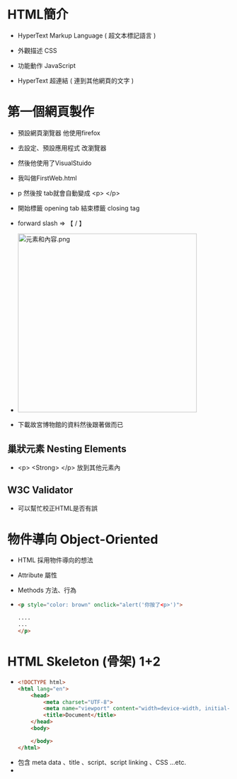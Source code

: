 # HTML簡介

- HyperText Markup Language ( 超文本標記語言 )

- 外觀描述 CSS

- 功能動作 JavaScript

- HyperText 超連結  ( 連到其他網頁的文字 )

# 第一個網頁製作

- 預設網頁瀏覽器 他使用firefox 

- 去設定、預設應用程式 改瀏覽器

- 然後他使用了VisualStuido 

- 我叫做FirstWeb.html

- p 然後按 tab就會自動變成 \<p> \</p>

- 開始標籤 opening tab 結束標籤 closing tag

- forward slash   =>    【   /  】

- <img title="" src="file:///C:/MyNote/2023網頁全端開發/CH2-HTML/元素和內容.png" alt="元素和內容.png" width="404">

- 下載故宮博物館的資料然後跟著做而已

## 巢狀元素 Nesting Elements

- \<p>  \<Strong> </Strong> \</p>  放到其他元素內

## W3C Validator

- 可以幫忙校正HTML是否有誤

# 物件導向 Object-Oriented

- HTML 採用物件導向的想法

- Attribute  屬性

- Methods  方法、行為

- ```html
  <p style="color: brown" onclick="alert('你按了<p>')"> 
  
  ....
  ...
  </p>
  ```

# HTML Skeleton (骨架) 1+2

- ```html
  <!DOCTYPE html>
  <html lang="en">        
      <head>
          <meta charset="UTF-8">
          <meta name="viewport" content="width=device-width, initial-scale=1.0">
          <title>Document</title>
      </head>
      <body>
  
      </body>
  </html>
  ```

- <head> 包含 meta data 、title 、script、script linking 、CSS ...etc.

- <title> 是 網頁tab的顯示名稱

- ctrl+/ 註解 !  comment out some codes  /ˈkɑː.ment/  重音不在後面

- `< html lang ="en" >` 會輔助翻譯系統詢問 使用者要不要翻譯
  
  - 台灣 zh-Hant

- `viewport` 的設定 所以內容文字會跟著變動、而不是scroll bar 自己滑動去看 

- `initial-scale` 初始放大程度 firefox好像沒反應 據說要去chrome觀看 ( ? )

# HEAD 標籤

- htmlhead.dev 有稍微介紹head 內容相關

- `\<title>我做的故宮博物館介紹 \</title> `
  
  <font style="color:lightgreen"> 可以讓別人比較容易找到我們</font>.

- `<meta name="description" content="簡單描述故宮博物館" />`
  
  同上  效果如下
  
  <img title="" src="file:///C:/MyNote/Images/2023-11-19-15-18-44-image.png" alt="" data-align="inline">

- ```html
  <meta name="robots" content="index,follow" />
  
  <meta name="google" content="index,follow" />
  ```
  
  上面設定可以讓機器人爬或者被搜尋到

- `<meta name="autor" content="ONI">` 
  
  讓人家知道是誰做的

- 順便這邊也講live server ( 雖然我們也許早知道了? )

# H1-H6 請正確使用for SEO

- HTML `<h1>`  最大最重要 

- 一個頁面應該使用1個 `<h1>`

- 偷偷放 `h7` 會發現沒比 `h6` 更小

- 錯誤可以丟進去`W3C Validator` 測試

- `<font style="color:lightgreen"> 自己取用 </font>`

- <font style="color:lightgreen"> 正確使用標籤可以做到SEO</font> Search Engine Optimization

# Anchor tag

- `<p>` 會在前後自動增加空行 \n

- `<a herf="https://www.npm.gov.tw">` 
  
  - 透過 target 設定如何開啟連結
  
  - 去mdn 查找 anchor target property
  
  - `預設使用` _self 
  
  - _blank 新分頁
  
  - `_top` `_parent`  有興趣者自己查詢

- 使用<font style="color:lightgreen"> Base Tag <base target="_blank"> </font> .
  
  - 如果刪除  `attribute`  中的 `target` 
  
  - 在`head` 使用該標籤就會讓所有 `target`  套用此預設
    
    ```html
    <a href="https://www.npm.gov.tw/"> 故宮網站連結</a>
    <a href="https://www.gamer.com.tw/"> 巴哈姆特連結</a>
    <p> 如果自己有寫清楚就不會套用base</p> 
    <a href="https://www.gamer.com.tw/" target="_self"> 巴哈姆特連結</a>
    ```
  
  - <font style="color:lightgreen"> 如果自己寫清楚target就會用自己的唷 </font>`看上面`

# img 絕對路徑、相對路徑

- `<img>` 搭配 以下 attr
  
  - `<src>` 圖片來源
    
    - ./cat.jpg 目前檔案資料夾位置內的cat 
    
    - ../cat.jpg上一層資料夾下的 cat
    
    - /cat 則是 vscode folder 根基 
    
    - <font style="color:lightgreen"> 檔名避免空白 ， 因為編碼問題可能抓不到</font>. 
    
    - `圖片網址`
  
  - `<alt>`無法顯示要使用什麼替代文字

- 透過 referer 的設定 可以讓後端不回應非自己網站的請求

- 下載到本地 會讓網站額度傳輸被吃掉 所以使用URL各有好壞
  
  - `好`  額度可以省 而且伺服器輕鬆
  
  - `壞` 別人限制 或者 圖片搬家 或者改名稱路徑 

# ul, ol標籤

- unordered list  
  
  - `attr` type 
    
    - circle   空心圓
    
    - disc
    
    - square  正方形
    
    - <font style="color:lightgreen"> 建議不要改因為css可以改，避免被廢棄造成麻煩</font>.

- ordered list 
  
  - `attr` type
    
    - a 小寫字母
    
    - A 大寫字母
    
    - i 羅馬小寫
    
    - I 羅馬大寫
    
    - 1 預設 = 數字

# Block - Inline elements

- block 會單獨佔據一行 前後內容都會被自動換行
  
  - - p
    
    - ul ol 
    
    - navigation menus 
    
    - footers 頁尾
    
    - div
    
    - h1 h2...
    
    - ...etc
  
  - 不會被巢套在inline elements 但被其他 block 套是有可能的
    
    - `<ul> <p></p> <ul>` 這順序才對
    
    - `<p>`    在外 也許能顯示 但 !<font style="color:lightgreen"> 建議不要 !</font>.

- inline 只要能放下 就會一直放到最後塞不下頁面才換到下一行 !
  
  - - a
    
    - span 也是

# 表格製作

- `<table>`

- `<tr>` table row 

- `<th>` table heading

- `<td>` table data

- | 姓名  | 電話  | 年紀  |
  |:---:|:---:|:---:|
  | td1 | td2 | td3 |
  | td4 | td5 | td6 |
  | td7 | td8 | td9 |

- 表示方法用 [C,R] 而不是 RC哦~  [2,3] 代表 td8  (th不納考慮的話)

```mermaid
graph TD;
    th1-->name_tel_age;
    th2-->name_tel_age;
    th3-->name_tel_age;
    tr --> td1;
    tr --> td2;
    tr --> td3;
```

- 只要知道就好 我隨便練習flowchart而已 不要管我= =
  
  <font style="color:lightgreen"> th放tr內方便擴充 !</font>. 不放也可以 依樣上面<tr>放<th>就能擴
  
  ```html
  <table> 
      <tr>
          <th>姓名</th>
          <th>電話</th>
          <th>年紀</th>
      </tr>
      <tr>
  
          <td>td1</td> 
          <td>td2</td>
          <td>td3</td>    
      </tr>
      <tr> 
          <td>td4</td> 
          <td>td5</td>
          <td>td6</td>    
      </tr>
      <tr> 
          <td>td7</td> 
          <td>td8</td>
          <td>td9</td>    
      </tr>
  </table>
  ```

- 以及一些CSS技巧
  
  ```html
      <style>
        table,
        tr,
        th,
        td {
          border: 1px black solid;
          border-collapse: collapse;
          text-align: center;
        }
      </style>
  ```

- `colspan` 跟 `rowspan` 介紹

- thead 跟 tbody 就是輔助觀看  沒影響

# 表單製作

- HTML `<form>`  的 `attr`  __ `action`  

- ```html
  <form action="">
        <label for="名字"> 姓名: </label>
        <input id="名字" type="text" name="姓名" />
        <button type="submit">提交</button>
  </form>
  ```

- for 跟 id 如果一致 ，點標籤的時候會自動cursor 出現在對應 input

- <font style="color:lightgreen"> name 屬性</font>. 
  
  - 如果有設定才能對應到資料庫的parameter
  
  - URL ?姓名=oni 這邊 可以看出
  
  - 不寫表單送出也沒用因為沒有對應的key value就無法存在

# GET POST

- 預設使用 Get 
  
  ```html
  <form action="" method="GET">
    <!-- <label for="名字"> 姓名: </label>
    <input id="名字" type="text" name="姓名" /> -->
      <label for="email"> 帳號: </label>
      <input id="email" type="text" name="email" />
      <label for="password"> 密碼: </label>
      <input id="password" type="password" name="password" />
  
      <button type="submit">提交</button>
  </form>
  ```

- method不寫就是預設GET 

- GET 可以被加入書籤

- POST不能因為URL不會儲存資料

- <font style="color:lightgreen"> Google 以 GET搜尋 有助於分享搜尋、提高效率、還能被【緩存】</font>.

# checkbox email file

- [<input>: The Input (Form Input) element - HTML: HyperText Markup Language | MDN (mozilla.org)](https://developer.mozilla.org/en-US/docs/Web/HTML/Element/input)

- 到上面網站可以很清楚知道 `<input>` attr 長怎麼樣
  
  ```html
  <form action="" method="GET">
      <label for="名字"> 姓名: </label>
      <input id="名字" type="text" name="姓名" />
      <input id="電子報" type="checkbox" name="是否訂閱" value="是" />
      <label for="電子報">訂閱電子報</label>
      <button type="submit">提交</button>
  </form>
  ```
  
  - - checkbox
      
      `value` 可以給自訂預設值 如果有打勾就傳送 
      
      key value   [ 是否訂閱 = 是   ]
      
      `checked` 讓它預設就是 打勾狀態
    
    - eamil 
      
      `type="email"`
      
      `required` 填了才可送出、空白不可
      
      <font style="color:lightgreen"> 雖然是說一定要，但是無法預防postman之類方式 所以後端也要處理</font>.
    
    - file
      
      `<input id="upload" type="file" name="upload_pic" />`
      
      例如上述 就可以讓使用者傳資料帶入POST

# Number password

- 跟剛剛一樣的表單延伸 然後使用 `number` 
  
  `<input id="年齡" type="number" name="age" value="18" />`
  
  這邊放了value 預設18 之類
  
  <font style="color:lightgreen">雖然也可能繞過但是對於一般使用者要設定min 年齡不為負</font>.
  
  - `setp`  每次增減 加多少 預設是1 
    
    - <font style="color:lightgreen">可以設定成0.01 這樣就可以輸入小數了</font>.
  
  - `min` 限制最小   0    不會比0小 最多0
  
  - `max` 限制最大  100 不會>100 最多100

- password 搭配 JS 自己做按鈕 視與不視 但是edge好像有提供功能了...( 半套? )
  
  ```html
      <script>
        let checkbox = document.querySelector("#seePass");
        //   下面這可以替代
        //   let checkbox = document.getElementById("seePass");
        let password2 = document.querySelector("#password2");
  
        checkbox.addEventListener("click", () => {
          if (password2.type == "text") {
            password2.type = "password";
          } else {
            password2.type = "text";
          }
        });
      </script>
  ```
  
  這邊可以混用兩種沒錯 但下面比較通用、可以用class或標籤名稱選

- 順便提到 限制姓名`<input type="text">`的 最短跟最長
  
  `minlength="5"`     小於不給送出
  
  <font style="color:lightgreen">但不填可以送出，要搭配required使用</font>.
  
  `maxlength="20"`   <font style="color:lightgreen">大於會自動停止</font>.

- `<input type="password">` 也使用`minlength`  `maxlength` !

- `placeholder="中文姓名"`  <font style="color:lightgreen">Input 區塊顯示提示字串</font>.

- <img src="file:///C:/MyNote/Images/2023-11-19-22-15-49-image.png" title="" alt="" width="381">

- ![](C:\MyNote\Images\2023-11-19-22-16-05-image.png)

- 我的按按鈕就會自動加速之類就是因為有安裝到這個插件 所以我跑去移除垃圾 

# Radio Range

- `Range` 滑桿 跟 `Radio`  類似劃卡的多選一功能
  
  ```html
  0<input
            type="range"
            max="50000"
            min="0"
            step="10000"
            name="salary_4"
            id="salary_4"
   />50000
  ```

- 基本上就跟其他input差不多 `Range`大概就這樣

- `radio` 搭配 `name` 如果name一樣的話 就可以做出 只能擇一的功能
  
  ```html
  <input id="男性_4" type="radio" name="gender_4" value="male" />
  <label for="男性_4">男性</label>
  
  <input id="女性_4" type="radio" name="gender_4" value="female" />
  <label for="女性_4">女性</label>
  ```
  
  如果上面用 `checkbox` <font style="color:lightgreen">就做不到單選了</font>. 即使`checkbox` `name`一樣 
  
  `checkbox` HTML 適合用 多選
  
  `radio` 一樣可以搭配 `required` 讓人一定要有所選擇 
  
  - name如果一樣好像也能只填一個 required 其他自動會被識別 但最好小心 !

# Button, selection, option, datalist, textarea

- `Button` 放在 form 比較有用 ，form 內其預設為 submit不用設別設
  
  [The Button element - HTML: HyperText Markup Language | MDN (mozilla.org)](https://developer.mozilla.org/en-US/docs/Web/HTML/Element/button)  
  
  ```java
  <div style="background-color: rgb(247, 216, 233)">
    <button type="button">我是按鈕</button>
    不在表單標籤內，沒作用 (沒加上script，加了才可以附加功能)
  </div>
  ```
  
  - `submit`  對表單
  
  - `reset` 好像沒特別用處 強制讓表單填好的東西變成為初始值
  
  - `button` 等著加上 script才有用吧

- `select` 
  
  範例如下
  
  ```java
  <select name="gender_5" id="sex_5">
       <option value="male">男性</option>
       <option value="female">女性</option>
       <option value="other" selected>不定義</option>
  </select>
  <label for="sex_5">選擇性別</label>
  ```
  
  特別注意到value原本在 input 是可以預設自訂值 但這邊變成這樣
  
  所以這邊有別的方法<font style="color:lightgreen">預設 </font> 
  
  `selected` 使用這個就可以囉 !
  
  作者有說明怎麼強制別人填資料 故意設空白`<option>`然後 required 。
  
  <font style="color:lightgreen">請注意 </font>它`<select  required>`是依照 `選取` 而非 `value`有沒有給定 
  
  > <font style="color:lightgreen">下面範例可以 成功阻止送出</font>
  
  ```java
  <select name="gender_5" id="sex_5" required>
      <option></option>
      <option value="male">男性</option>
      <option value="female">女性</option>
      <option value="other">不定義</option>
  </select>
  ```
  
  > <font style="color:lightgreen">下面不阻止，因有seleted，required覺得有選就好 !</font>
  
  ```java
  <select name="gender_5" id="sex_5" required>
      <option value="male">男性</option>
      <option value="female">女性</option>
      <option value="other">不定義</option>
      <option seleted > </option>
  </select>
  ```

- `datalist` 
  
  ```java
  <input list="area-list_5" type="text" name="area" id="area5" />
       <datalist id="area-list_5">
       <option value="台北市">台北市</option>
       <option value="新北市">新北市</option>
       <option value="桃園市">桃園市</option>
       <option value="台中市">台中市</option>
       <option value="高雄市">高雄市</option>
  </datalist>
  ```
  
  這邊上面有個小問題就是 還是可以輸入臺北 ，送出，沒強制。只能減少雙關。

- `textarea` 
  
  ```java
  <label for="suggestion_5">給網站的建議</label>
  <textarea
       name="suggestion"
       id="suggestion_5"
       cols="30"
       rows="10"
       placeholder="建議填在這邊"
  ></textarea>
  ```
  
  可以縮放 或者預設大小但是不知道能幹嘛 @ @"

# 其他資訊 br hr comment

## `<br>`

- 換行功能

- 在成對標籤`<p>` 內可以用~  `</p>`

## `<hr>`

- 分層~

## `<!--AAA-->`

- 註釋功能

# 其他資訊 index.html html entity

## `數學運算符號、箭頭之類特殊符號添加`

- © 之類的奇怪符號

- [Games Symbols - HTML Symbol (htmlsymbols.xyz)](https://www.htmlsymbols.xyz/games-symbols) 

- &#9816; 

- 直接查詢 Copyright symbol html entity code

- HTML entity 

- 開頭 &  結尾 ;   ( 空白也是 )

## `index.html`

- 伺服器在目錄查詢的默認文件

- 避免使用者直接看到root directory 

- [listing directory /Chapter2/pages/](http://127.0.0.1:5500/Chapter2/pages/) 直接暴露

- 我加入index.html 了，不會直接看到了!

# favicon.ico

## self-closing tag

- 又稱 void element  

- 不含任何content 也就是 `<img>` 不會、不能夾擊文字

## Favicon favorites icon

- 寫在index.html 
  
  ```html
    ....
    <link rel="icon" href="../images/2-22+favicon.ico" />    
  </head>
  ```
